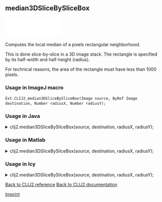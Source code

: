 ## median3DSliceBySliceBox
<img src="images/mini_empty_logo.png"/><img src="images/mini_empty_logo.png"/><img src="images/mini_empty_logo.png"/>

Computes the local median of a pixels rectangular neighborhood. 

This is done slice-by-slice in a 3D 
image stack. The rectangle is specified by its half-width and half-height (radius).

For technical reasons, the area of the rectangle must have less than 1000 pixels.

### Usage in ImageJ macro
```
Ext.CLIJ2_median3DSliceBySliceBox(Image source, ByRef Image destination, Number radiusX, Number radiusY);
```


### Usage in Java


<details>

<summary>
clij2.median3DSliceBySliceBox(source, destination, radiusX, radiusY);
</summary>
<pre class="highlight">// init CLIJ and GPU
import net.haesleinhuepf.clij2.CLIJ2;
import net.haesleinhuepf.clij.clearcl.ClearCLBuffer;
CLIJ2 clij2 = CLIJ2.getInstance();

// get input parameters
ClearCLBuffer source = clij2.push(sourceImagePlus);
destination = clij2.create(source);
int radiusX = 10;
int radiusY = 20;
</pre>

<pre class="highlight">
// Execute operation on GPU
clij2.median3DSliceBySliceBox(source, destination, radiusX, radiusY);
</pre>

<pre class="highlight">
//show result
destinationImagePlus = clij2.pull(destination);
destinationImagePlus.show();

// cleanup memory on GPU
clij2.release(source);
clij2.release(destination);
</pre>

</details>



### Usage in Matlab


<details>

<summary>
clij2.median3DSliceBySliceBox(source, destination, radiusX, radiusY);
</summary>
<pre class="highlight">% init CLIJ and GPU
clij2 = init_clatlab();

% get input parameters
source = clij2.pushMat(source_matrix);
destination = clij2.create(source);
radiusX = 10;
radiusY = 20;
</pre>

<pre class="highlight">
% Execute operation on GPU
clij2.median3DSliceBySliceBox(source, destination, radiusX, radiusY);
</pre>

<pre class="highlight">
% show result
destination = clij2.pullMat(destination)

% cleanup memory on GPU
clij2.release(source);
clij2.release(destination);
</pre>

</details>



### Usage in Icy


<details>

<summary>
clij2.median3DSliceBySliceBox(source, destination, radiusX, radiusY);
</summary>
<pre class="highlight">// init CLIJ and GPU
importClass(net.haesleinhuepf.clicy.CLICY);
importClass(Packages.icy.main.Icy);

clij2 = CLICY.getInstance();

// get input parameters
source_sequence = getSequence();source = clij2.pushSequence(source_sequence);
destination = clij2.create(source);
radiusX = 10;
radiusY = 20;
</pre>

<pre class="highlight">
// Execute operation on GPU
clij2.median3DSliceBySliceBox(source, destination, radiusX, radiusY);
</pre>

<pre class="highlight">
// show result
destination_sequence = clij2.pullSequence(destination)
Icy.addSequence(destination_sequence
// cleanup memory on GPU
clij2.release(source);
clij2.release(destination);
</pre>

</details>



[Back to CLIJ2 reference](https://clij.github.io/clij2-docs/reference)
[Back to CLIJ2 documentation](https://clij.github.io/clij2-docs)

[Imprint](https://clij.github.io/imprint)
